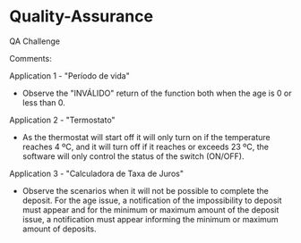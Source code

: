 # Quality-Assurance
QA Challenge

Comments:

Application 1 - "Período de vida"
- Observe the "INVÁLIDO" return of the function both when the age is 0 or less than 0.

Application 2 - "Termostato"
- As the thermostat will start off it will only turn on if the temperature reaches 4 ºC, and it will turn off if it reaches or exceeds 23 ºC, the software will only control the status of the switch (ON/OFF).

Application 3 - "Calculadora de Taxa de Juros"
- Observe the scenarios when it will not be possible to complete the deposit. For the age issue, a notification of the impossibility to deposit must appear and for the minimum or maximum amount of the deposit issue, a notification must appear informing the minimum or maximum amount of deposits.
